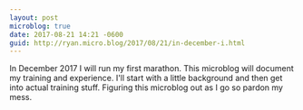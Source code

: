 ```yaml
---
layout: post
microblog: true
date: 2017-08-21 14:21 -0600
guid: http://ryan.micro.blog/2017/08/21/in-december-i.html
---
```

In December 2017 I will run my first marathon. This microblog will document my training and experience. I'll start with a little background and then get into actual training stuff. Figuring this microblog out as I go so pardon my mess.
